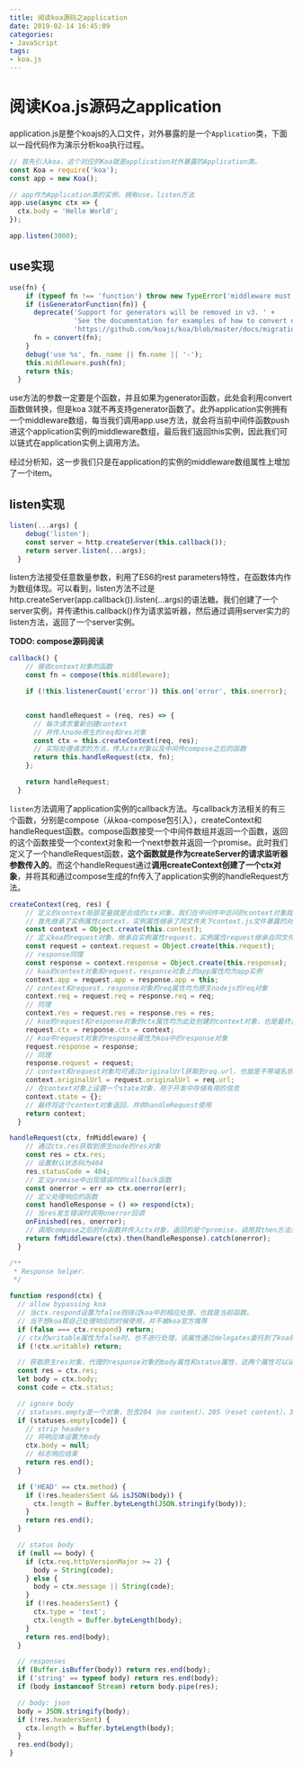 ```yaml
---
title: 阅读koa源码之application
date: 2019-02-14 16:45:09
categories:
- JavaScript
tags:
- koa.js
---
```


# 阅读Koa.js源码之application

application.js是整个koajs的入口文件，对外暴露的是一个`Application`类，下面以一段代码作为演示分析koa执行过程。
```javascript
// 首先引入koa，这个对应的Koa就是application对外暴露的Application类。
const Koa = require('koa');
const app = new Koa();

// app作为Application类的实例，拥有use，listen方法
app.use(async ctx => {
  ctx.body = 'Hello World';
});

app.listen(3000);
```

## use实现
<!-- more -->

```javascript
use(fn) {
    if (typeof fn !== 'function') throw new TypeError('middleware must be a function!');
    if (isGeneratorFunction(fn)) {
      deprecate('Support for generators will be removed in v3. ' +
                'See the documentation for examples of how to convert old middleware ' +
                'https://github.com/koajs/koa/blob/master/docs/migration.md');
      fn = convert(fn);
    }
    debug('use %s', fn._name || fn.name || '-');
    this.middleware.push(fn);
    return this;
  }
```
use方法的参数一定要是个函数，并且如果为generator函数，此处会利用convert函数做转换，但是koa 3就不再支持generator函数了。此外application实例拥有一个middleware数组，每当我们调用app.use方法，就会将当前中间件函数push进这个application实例的middleware数组，最后我们返回this实例，因此我们可以链式在application实例上调用方法。

经过分析知，这一步我们只是在application的实例的middleware数组属性上增加了一个item。


## listen实现

```javascript
listen(...args) {
    debug('listen');
    const server = http.createServer(this.callback());
    return server.listen(...args);
  }
```
listen方法接受任意数量参数，利用了ES6的rest parameters特性，在函数体内作为数组体现。可以看到，listen方法不过是http.createServer(app.callback()).listen(...args)的语法糖。我们创建了一个server实例，并传递this.callback()作为请求监听器，然后通过调用server实力的listen方法，返回了一个server实例。

**TODO: compose源码阅读**
```javascript
callback() {
    // 接收context对象的函数
    const fn = compose(this.middleware);

    if (!this.listenerCount('error')) this.on('error', this.onerror);


    const handleRequest = (req, res) => {
      // 每次请求重新创建context
      // 并传入node原生的req和res对象
      const ctx = this.createContext(req, res);
      // 实际处理请求的方法，传入ctx对象以及中间件compose之后的函数
      return this.handleRequest(ctx, fn);
    };

    return handleRequest;
  }
```
`listen`方法调用了application实例的callback方法。与callback方法相关的有三个函数，分别是compose（从koa-compose包引入），createContext和handleRequest函数。compose函数接受一个中间件数组并返回一个函数，返回的这个函数接受一个context对象和一个next参数并返回一个promise。此时我们定义了一个handleRequest函数，**这个函数就是作为createServer的请求监听器参数传入的**。而这个handleRequest通过**调用createContext创建了一个ctx对象**，并将其和通过compose生成的fn传入了application实例的handleRequest方法。

```javascript
createContext(req, res) {
    // 定义的context局部变量就是合成的ctx对象，我们在中间件中访问的context对象就是这个对象
    // 首先继承了实例属性context，实例属性继承了同文件夹下context.js文件暴露的对象
    const context = Object.create(this.context);
    // 定义koa的request对象，继承自实例属性request，实例属性request继承自同文件夹下的request文件暴露的对象，建立起了koa中context和request，response对象的关联
    const request = context.request = Object.create(this.request);
    // response同理
    const response = context.response = Object.create(this.response);
    // koa的context对象和request，response对象上的app属性均为app实例
    context.app = request.app = response.app = this;
    // context和request，response对象的req属性均为原生nodejs的req对象
    context.req = request.req = response.req = req;
    // 同理
    context.res = request.res = response.res = res;
    // koa的request和response对象的ctx属性均为此处创建的context对象，也是最终合成的context对象
    request.ctx = response.ctx = context;
    // koa中request对象的response属性为koa中的response对象
    request.response = response;
    // 同理
    response.request = request;
    // context和request对象均可通过originalUrl获取到req.url，也就是不带域名协议端口号剩下的请求路径
    context.originalUrl = request.originalUrl = req.url;
    // 在context对象上设置一个state对象，用于开发中存储有用的信息
    context.state = {};
    // 最终将这个context对象返回，并供handleRequest使用
    return context;
  }
```

```javascript
handleRequest(ctx, fnMiddleware) {
    // 通过ctx.res获取到原生node的res对象
    const res = ctx.res;
    // 设置默认状态码为404
    res.statusCode = 404;
    // 定义promise中出现错误时的callback函数
    const onerror = err => ctx.onerror(err);
    // 定义处理响应的函数
    const handleResponse = () => respond(ctx);
    // 当res发生错误时调用onerror回调
    onFinished(res, onerror);
    // 调用compose之后的fn函数并传入ctx对象，返回的是个promise，调用其then方法处理响应结果
    return fnMiddleware(ctx).then(handleResponse).catch(onerror);
  }
```

```javascript
/**
 * Response helper.
 */

function respond(ctx) {
  // allow bypassing koa
  // 当ctx.respond设置为false则绕过koa中的相应处理，也就是当前函数。
  // 当不想koa帮自己处理响应的时候使用，并不被koa官方推荐
  if (false === ctx.respond) return;
  // ctx的writable属性为false时，也不进行处理，该属性通过delegates委托到了koa的response对象中
  if (!ctx.writable) return;

  // 获取原生res对象，代理的response对象的body属性和status属性，这两个属性可以读写
  const res = ctx.res;
  let body = ctx.body;
  const code = ctx.status;

  // ignore body
  // statuses.empty是一个对象，包含204（no content），205（reset content），304（not modified）三个属性且对应值均为true
  if (statuses.empty[code]) {
    // strip headers
    // 将响应体设置为body
    ctx.body = null;
    // 标志响应结束
    return res.end();
  }

  if ('HEAD' == ctx.method) {
    if (!res.headersSent && isJSON(body)) {
      ctx.length = Buffer.byteLength(JSON.stringify(body));
    }
    return res.end();
  }

  // status body
  if (null == body) {
    if (ctx.req.httpVersionMajor >= 2) {
      body = String(code);
    } else {
      body = ctx.message || String(code);
    }
    if (!res.headersSent) {
      ctx.type = 'text';
      ctx.length = Buffer.byteLength(body);
    }
    return res.end(body);
  }

  // responses
  if (Buffer.isBuffer(body)) return res.end(body);
  if ('string' == typeof body) return res.end(body);
  if (body instanceof Stream) return body.pipe(res);

  // body: json
  body = JSON.stringify(body);
  if (!res.headersSent) {
    ctx.length = Buffer.byteLength(body);
  }
  res.end(body);
}
```